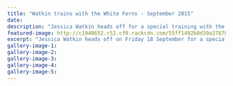 ```yaml
---
title: "Watkin trains with the White Ferns - September 2015"
date: 
description: "Jessica Watkin heads off for a special training with the White Ferns Cricket Team, then next Wednesday travels to Brisbane, Australia with the NZ U18 Indoor Cricket team to the World Cup."
featured-image: http://c1940652.r52.cf0.rackcdn.com/55ff1492b8d39a3787000e56/Jessica-Watkins-NZ-U18-Indoor-Cricket-Sept-2015.jpg
excerpt: "Jessica Watkin heads off on Friday 18 September for a special training with the White Ferns Cricket Team, then next Wednesday travels to Brisbane, Australia with the NZ U18 Indoor Cricket team to the World Cup."
gallery-image-1: 
gallery-image-2: 
gallery-image-3: 
gallery-image-4: 
gallery-image-5: 
---
```

